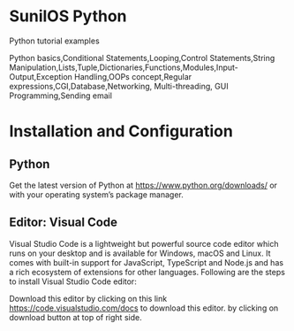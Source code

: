 # SunilOS Python
Python tutorial examples

Python basics,Conditional Statements,Looping,Control Statements,String Manipulation,Lists,Tuple,Dictionaries,Functions,Modules,Input-Output,Exception Handling,OOPs concept,Regular expressions,CGI,Database,Networking, Multi-threading, GUI Programming,Sending email

# Installation and Configuration 
## Python 
Get the latest version of Python at https://www.python.org/downloads/ or with your operating system’s package manager.

## Editor: Visual Code 
Visual Studio Code is a lightweight but powerful source code editor which runs on your desktop and is available for Windows, macOS and Linux. It comes with built-in support for JavaScript, TypeScript and Node.js and has a rich ecosystem of extensions for other languages.	
Following are the steps to  install Visual Studio Code editor:

Download this editor by clicking on this link https://code.visualstudio.com/docs  to download this editor. by clicking on download button at  top of  right side.

